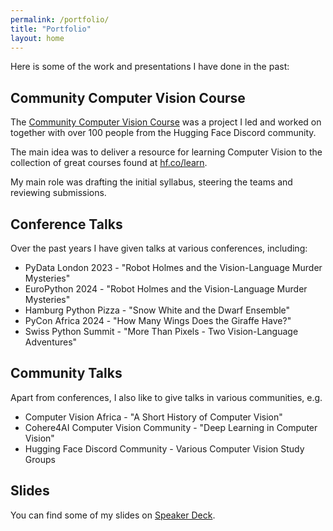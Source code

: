 ```yaml
---
permalink: /portfolio/
title: "Portfolio"
layout: home
---
```


Here is some of the work and presentations I have done in the past:

## Community Computer Vision Course
The [Community Computer Vision Course](https://github.com/johko/computer-vision-course) was a project I led and worked on together with over 100 people from the Hugging Face Discord community.

The main idea was to deliver a resource for learning Computer Vision to the collection of great courses found at [hf.co/learn](https://hf.co/learn).

My main role was drafting the initial syllabus, steering the teams and reviewing submissions.

## Conference Talks
Over the past years I have given talks at various conferences, including:

- PyData London 2023 - "Robot Holmes and the Vision-Language Murder Mysteries"
- EuroPython 2024 - "Robot Holmes and the Vision-Language Murder Mysteries"
- Hamburg Python Pizza - "Snow White and the Dwarf Ensemble"
- PyCon Africa 2024 - "How Many Wings Does the Giraffe Have?"
- Swiss Python Summit - "More Than Pixels - Two Vision-Language Adventures"

## Community Talks
Apart from conferences, I also like to give talks in various communities, e.g.

- Computer Vision Africa - "A Short History of Computer Vision"
- Cohere4AI Computer Vision Community - "Deep Learning in Computer Vision"
- Hugging Face Discord Community - Various Computer Vision Study Groups

## Slides
You can find some of my slides on [Speaker Deck](https://speakerdeck.com/johko).